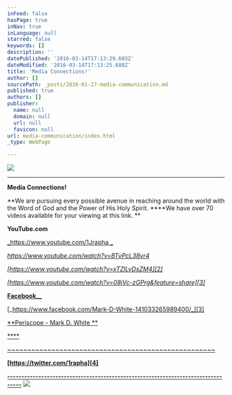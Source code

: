 ```yaml
---
inFeed: false
hasPage: true
inNav: true
inLanguage: null
starred: false
keywords: []
description: ''
datePublished: '2016-03-14T17:13:29.603Z'
dateModified: '2016-03-14T17:13:25.688Z'
title: 'Media Connections!'
author: []
sourcePath: _posts/2016-01-27-media-communication.md
published: true
authors: []
publisher:
  name: null
  domain: null
  url: null
  favicon: null
url: media-communication/index.html
_type: WebPage

---
```

![](https://s3-us-west-2.amazonaws.com/the-grid-img/p/24dddf645ffc7c8b29cbde8d7835df94a89008ac.jpg)

****

**Media Connections!**

**We are pursuing every possible avenue in reaching around the world with the Word of God and the Power of His Holy Spirit. ****We have over 70 videos available for your viewing at this link. **

**YouTube.com**

[_https://www.youtube.com/1Jrapha _][0]

_[https://www.youtube.com/watch?v=BTvPcL38vr4 ][1]_

_[https://www.youtube.com/watch?v=xTZlLvDsZM4][2]_

_[https://www.youtube.com/watch?v=08iVc-zGPrg&feature=share][3]_

[**Facebook**__][3]

[_https://www.facebook.com/Mark-D-White-141033265989400/_][3]

[**Periscope - Mark D. White   **][4]

[****][4]

[~~~~~~~~~~~~~~~~~~~~~~~~~~~~~~~~~~~~~~~~~~~~~~~~~~~~][4]

[][4]

[][3]

[][3]

[][3]

[][2]

**[https://twitter.com/1rapha][4]**

**[---------------------------------------------------------------------------------][4]**
![](https://s3-us-west-2.amazonaws.com/the-grid-img/p/7e16616c880e86a67da8b9f905f8f9bb91e4c461.png)

[0]: https://www.youtube.com/1Jrapha
[1]: https://www.youtube.com/watch?v=BTvPcL38vr4
[2]: https://www.youtube.com/watch?v=xTZlLvDsZM4
[3]: https://www.youtube.com/watch?v=08iVc-zGPrg&feature=share
[4]: https://twitter.com/1rapha